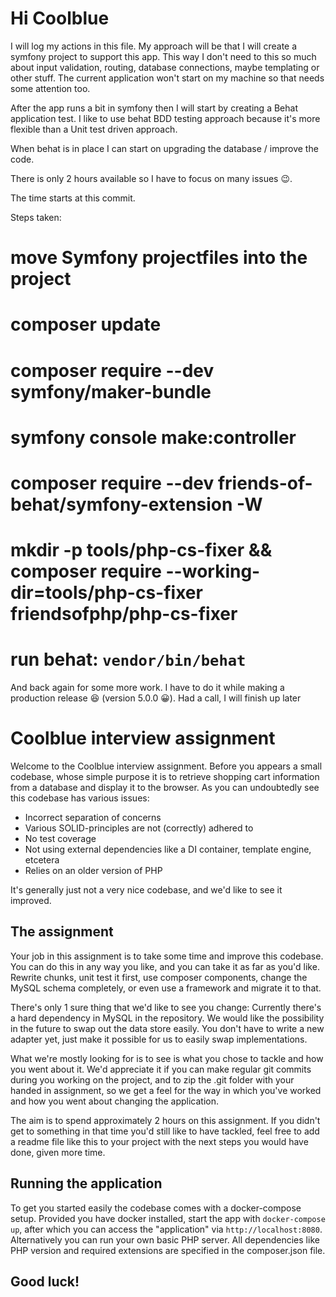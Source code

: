 # Hi Coolblue

I will log my actions in this file. My approach will be that I will create a symfony project to support this app. 
This way I don't need to this so much about input validation, routing, database connections, maybe templating or other stuff. 
The current application won't start on my machine so that needs some attention too.

After the app runs a bit in symfony then I will start by creating a Behat application test. I like to use behat BDD testing 
approach because it's more flexible than a Unit test driven approach.   

When behat is in place I can start on upgrading the database / improve the code.

There is only 2 hours available so I have to focus on many issues 😉.

The time starts at this commit.

Steps taken:
# move Symfony projectfiles into the project
# composer update
# composer require --dev symfony/maker-bundle
# symfony console make:controller
# composer require --dev friends-of-behat/symfony-extension -W
# mkdir -p tools/php-cs-fixer && composer require --working-dir=tools/php-cs-fixer friendsofphp/php-cs-fixer
# run behat: `vendor/bin/behat`

And back again for some more work. I have to do it while making a production release 😆 (version 5.0.0 😀). 
Had a call, I will finish up later

# Coolblue interview assignment

Welcome to the Coolblue interview assignment. 
Before you appears a small codebase, whose simple purpose it is to retrieve shopping cart information from a database and display it to the browser. As you can undoubtedly see this codebase has various issues:

* Incorrect separation of concerns
* Various SOLID-principles are not (correctly) adhered to
* No test coverage
* Not using external dependencies like a DI container, template engine, etcetera
* Relies on an older version of PHP

It's generally just not a very nice codebase, and we'd like to see it improved.

## The assignment

Your job in this assignment is to take some time and improve this codebase. You can do this in any way you like, and you can take it as far as you'd like. Rewrite chunks, unit test it first, use composer components, change the MySQL schema completely, or even use a framework and migrate it to that.

There's only 1 sure thing that we'd like to see you change: Currently there's a hard dependency in MySQL in the repository. We would like the possibility in the future to swap out the data store easily. You don't have to write a new adapter yet, just make it possible for us to easily swap implementations.

What we're mostly looking for is to see is what you chose to tackle and how you went about it. We'd appreciate it if you can make regular git commits during you working on the project, and to zip the .git folder with your handed in assignment, so we get a feel for the way in which you've worked and how you went about changing the application.

The aim is to spend approximately 2 hours on this assignment. If you didn't get to something in that time you'd still like to have tackled, feel free to add a readme file like this to your project with the next steps you would have done, given more time.

## Running the application
To get you started easily the codebase comes with a docker-compose setup. Provided you have docker installed, start the app with `docker-compose up`, after which you can access the "application" via `http://localhost:8080`. Alternatively you can run your own basic PHP server. All dependencies like PHP version and required extensions are specified in the composer.json file.

## Good luck!
